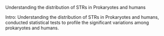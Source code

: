 Understanding the distribution of STRs in Prokaryotes and humans



Intro:
Understanding the distribution of STRs in Prokaryotes and humans, conducted
statistical tests to profile the significant variations among prokaryotes and humans.
